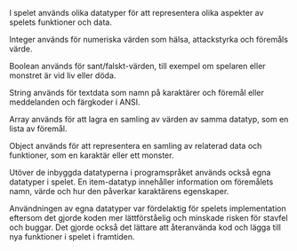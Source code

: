 

I spelet används olika datatyper för att representera olika aspekter av spelets funktioner och data.

Integer används för numeriska värden som hälsa, attackstyrka och föremåls värde.

Boolean används för sant/falskt-värden, till exempel om spelaren eller monstret är vid liv eller döda.

String används för textdata som namn på karaktärer och föremål eller meddelanden och färgkoder i ANSI.

Array används för att lagra en samling av värden av samma datatyp, som en lista av föremål.

Object används för att representera en samling av relaterad data och funktioner, som en karaktär eller ett monster.

Utöver de inbyggda datatyperna i programspråket används också egna datatyper i spelet.
En item-datatyp innehåller information om föremålets namn, värde och hur den påverkar karaktärens egenskaper.

Användningen av egna datatyper var fördelaktig för spelets implementation eftersom det gjorde koden mer lättförståelig och minskade risken för stavfel och buggar.
Det gjorde också det lättare att återanvända kod och lägga till nya funktioner i spelet i framtiden.
